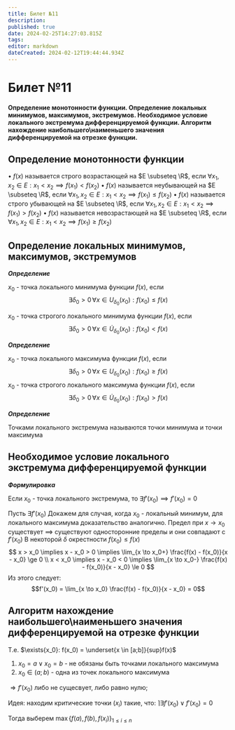 ```yaml
---
title: Билет №11
description: 
published: true
date: 2024-02-25T14:27:03.815Z
tags: 
editor: markdown
dateCreated: 2024-02-12T19:44:44.934Z
---
```


# Билет №11
#### Определение монотонности функции. Определение локальных минимумов, максимумов, экстремумов. Необходимое условие локального экстремума дифференцируемой функции. Алгоритм нахождение наибольшего\наименьшего значения дифференцируемой на отрезке функции.

## Определение монотонности функции

$\bullet$ $f(x)$ называется строго возрастающей на $E \subseteq \R$, если $\forall x_1, x_2 \in E: x_1 < x_2 \implies f(x_1) < f(x_2)$
$\bullet$ $f(x)$ называется неубывающей на $E \subseteq \R$, если $\forall x_1, x_2 \in E: x_1 < x_2 \implies f(x_1) \le f(x_2)$
$\bullet$ $f(x)$ называется строго убывающей на $E \subseteq \R$, если $\forall x_1, x_2 \in E: x_1 < x_2 \implies f(x_1) > f(x_2)$
$\bullet$ $f(x)$ называется невозрастающей на $E \subseteq \R$, если $\forall x_1, x_2 \in E: x_1 < x_2 \implies f(x_1) \ge f(x_2)$

## Определение локальных минимумов, максимумов, экстремумов

***Определение***

$x_0$ - точка локального минимума функции $f(x)$, если 
$$\exists \delta_0 > 0 \, \forall x \in U_{\delta_0}(x_0): f(x_0) \le f(x)$$

$x_0$ - точка строгого локального минимума функции $f(x)$, если 
$$\exists \delta_0 > 0 \, \forall x \in \dot{U}_{\delta_0}(x_0): f(x_0) < f(x)$$

***Определение***

$x_0$ - точка локального максимума функции $f(x)$, если 
$$\exists \delta_0 > 0 \, \forall x \in U_{\delta_0}(x_0): f(x_0) \ge f(x)$$
$x_0$ - точка строгого локального максимума функции $f(x)$, если 
$$\exists \delta_0 > 0 \, \forall x \in \dot{U}_{\delta_0}(x_0): f(x_0) > f(x)$$

***Определение***

Точками локального экстремума называются точки минимума и точки максимума

## Необходимое условие локального экстремума дифференцируемой функции

***Формулировка***

Если $x_0$ - точка локального экстремума, то $\exists f'(x_0) \implies f'(x_0) = 0$

Пусть $\exists f'(x_0)$
Докажем для случая, когда $x_0$ - локальный минимум, для локального максимума доказательство аналогично.
Предел при $x \to x_0$ существует $\implies$ существуют односторонние пределы и они совпадают с $f'(x_0)$
В некоторой $\delta$ окрестности $f(x_0) \le f(x)$
$$
x > x_0 \implies x - x_0 > 0 \implies \lim_{x \to x_0+} \frac{f(x) - f(x_0)}{x - x_0} \ge 0 \\
x < x_0 \implies x - x_0 < 0 \implies \lim_{x \to x_0-} \frac{f(x) - f(x_0)}{x - x_0} \le 0
$$
Из этого следует:
$$f'(x_0) = \lim_{x \to x_0} \frac{f(x) - f(x_0)}{x - x_0} = 0$$

## Алгоритм нахождение наибольшего\наименьшего значения дифференцируемой на отрезке функции

Т.е. $\exists{x_0}: f(x_0) = \underset{x \in [a;b]}{sup}f(x)$

1) $x_0 = a \lor x_0 = b$ - не обязаны быть точками локального максимума
2) $x_0 \in (a; b)$ - одна из точек локального максимума

$\Rightarrow f'(x_0)$ либо не сущесвует, либо равно нулю;

Идея: находим критические точки ($x_i$) такие, что: $\rceil \exists f'(x_0) \lor f'(x_0) = 0$

Тогда выберем ${\max\{f(a), f(b), f(x_i)\}_{1 \leq i \leq n}}$